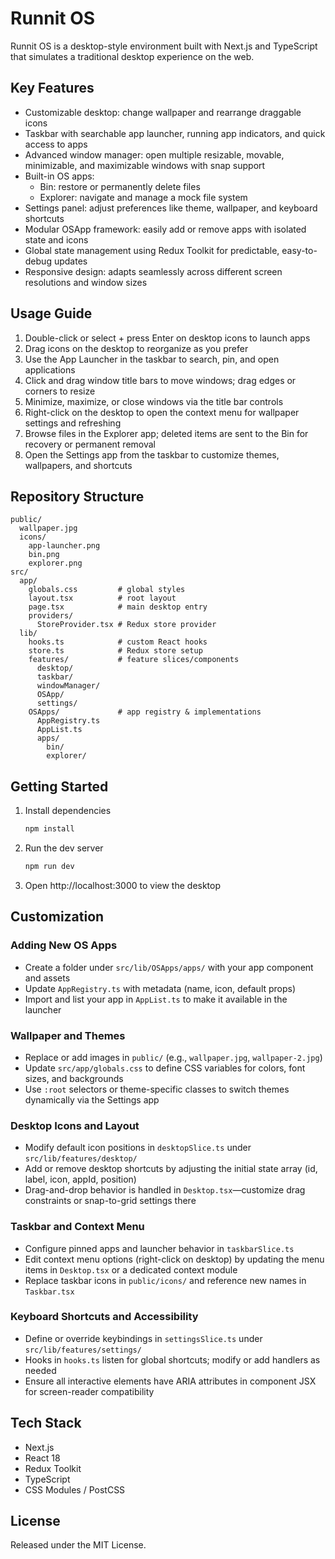 # Runnit OS

Runnit OS is a desktop-style environment built with Next.js and TypeScript that simulates a traditional desktop
experience on the web.

## Key Features

- Customizable desktop: change wallpaper and rearrange draggable icons
- Taskbar with searchable app launcher, running app indicators, and quick access to apps
- Advanced window manager: open multiple resizable, movable, minimizable, and maximizable windows with snap support
- Built-in OS apps:
    - Bin: restore or permanently delete files
    - Explorer: navigate and manage a mock file system
- Settings panel: adjust preferences like theme, wallpaper, and keyboard shortcuts
- Modular OSApp framework: easily add or remove apps with isolated state and icons
- Global state management using Redux Toolkit for predictable, easy-to-debug updates
- Responsive design: adapts seamlessly across different screen resolutions and window sizes

## Usage Guide

1. Double-click or select + press Enter on desktop icons to launch apps
2. Drag icons on the desktop to reorganize as you prefer
3. Use the App Launcher in the taskbar to search, pin, and open applications
4. Click and drag window title bars to move windows; drag edges or corners to resize
5. Minimize, maximize, or close windows via the title bar controls
6. Right-click on the desktop to open the context menu for wallpaper settings and refreshing
7. Browse files in the Explorer app; deleted items are sent to the Bin for recovery or permanent removal
8. Open the Settings app from the taskbar to customize themes, wallpapers, and shortcuts

## Repository Structure

```text
public/
  wallpaper.jpg
  icons/
    app-launcher.png
    bin.png
    explorer.png
src/
  app/
    globals.css         # global styles
    layout.tsx          # root layout
    page.tsx            # main desktop entry
    providers/
      StoreProvider.tsx # Redux store provider
  lib/
    hooks.ts            # custom React hooks
    store.ts            # Redux store setup
    features/           # feature slices/components
      desktop/
      taskbar/
      windowManager/
      OSApp/
      settings/
    OSApps/             # app registry & implementations
      AppRegistry.ts
      AppList.ts
      apps/
        bin/
        explorer/
```

## Getting Started

1. Install dependencies
   ```bash
   npm install
   ```
2. Run the dev server
   ```bash
   npm run dev
   ```
3. Open http://localhost:3000 to view the desktop

## Customization

### Adding New OS Apps

- Create a folder under `src/lib/OSApps/apps/` with your app component and assets
- Update `AppRegistry.ts` with metadata (name, icon, default props)
- Import and list your app in `AppList.ts` to make it available in the launcher

### Wallpaper and Themes

- Replace or add images in `public/` (e.g., `wallpaper.jpg`, `wallpaper-2.jpg`)
- Update `src/app/globals.css` to define CSS variables for colors, font sizes, and backgrounds
- Use `:root` selectors or theme-specific classes to switch themes dynamically via the Settings app

### Desktop Icons and Layout

- Modify default icon positions in `desktopSlice.ts` under `src/lib/features/desktop/`
- Add or remove desktop shortcuts by adjusting the initial state array (id, label, icon, appId, position)
- Drag-and-drop behavior is handled in `Desktop.tsx`—customize drag constraints or snap-to-grid settings there

### Taskbar and Context Menu

- Configure pinned apps and launcher behavior in `taskbarSlice.ts`
- Edit context menu options (right-click on desktop) by updating the menu items in `Desktop.tsx` or a dedicated context
  module
- Replace taskbar icons in `public/icons/` and reference new names in `Taskbar.tsx`

### Keyboard Shortcuts and Accessibility

- Define or override keybindings in `settingsSlice.ts` under `src/lib/features/settings/`
- Hooks in `hooks.ts` listen for global shortcuts; modify or add handlers as needed
- Ensure all interactive elements have ARIA attributes in component JSX for screen-reader compatibility

## Tech Stack

- Next.js
- React 18
- Redux Toolkit
- TypeScript
- CSS Modules / PostCSS

## License

Released under the MIT License.
